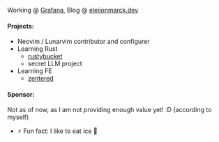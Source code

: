 Working @ [Grafana](https://www.grafana.com/), Blog @ [eleijonmarck.dev](https://eleijonmarck.dev)

#### Projects:
- Neovim / Lunarvim contributor and configurer
- Learning Rust
  - [rustybucket](https://github.com/eleijonmarck/rustybucket)
  - secret LLM project
- Learning FE
  - [zentered](https://zentered.netlify.com)

#### Sponsor:
Not as of now, as I am not providing enough value yet! :D (according to myself)

- ⚡ Fun fact: I like to eat ice 🥶

